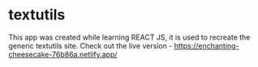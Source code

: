 # textutils
This app was created while learning REACT JS, it is used to recreate the generic textutils site.
Check out the live version - https://enchanting-cheesecake-76b86a.netlify.app/
